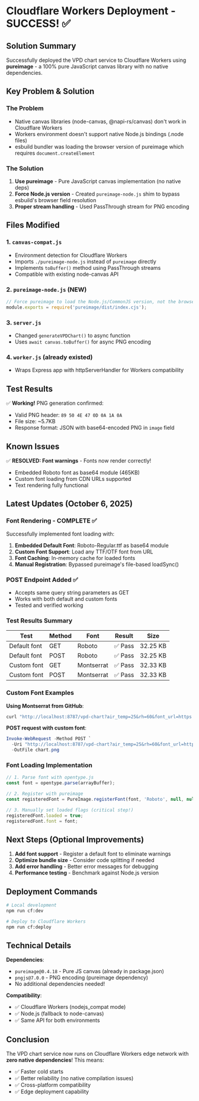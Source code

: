 # Cloudflare Workers Deployment - SUCCESS! ✅

## Solution Summary

Successfully deployed the VPD chart service to Cloudflare Workers using **pureimage** - a 100% pure JavaScript canvas library with no native dependencies.

## Key Problem & Solution

### The Problem
- Native canvas libraries (node-canvas, @napi-rs/canvas) don't work in Cloudflare Workers
- Workers environment doesn't support native Node.js bindings (.node files)
- esbuild bundler was loading the browser version of pureimage which requires `document.createElement`

### The Solution
1. **Use pureimage** - Pure JavaScript canvas implementation (no native deps)
2. **Force Node.js version** - Created `pureimage-node.js` shim to bypass esbuild's browser field resolution
3. **Proper stream handling** - Used PassThrough stream for PNG encoding

## Files Modified

### 1. `canvas-compat.js`
- Environment detection for Cloudflare Workers
- Imports `./pureimage-node.js` instead of `pureimage` directly
- Implements `toBuffer()` method using PassThrough streams
- Compatible with existing node-canvas API

### 2. `pureimage-node.js` (NEW)
```javascript
// Force pureimage to load the Node.js/CommonJS version, not the browser version
module.exports = require('pureimage/dist/index.cjs');
```

### 3. `server.js`
- Changed `generateVPDChart()` to async function
- Uses `await canvas.toBuffer()` for async PNG encoding

### 4. `worker.js` (already existed)
- Wraps Express app with httpServerHandler for Workers compatibility

## Test Results

✅ **Working!** PNG generation confirmed:
- Valid PNG header: `89 50 4E 47 0D 0A 1A 0A`
- File size: ~5.7KB
- Response format: JSON with base64-encoded PNG in `image` field

## Known Issues

✅ **RESOLVED: Font warnings** - Fonts now render correctly!
- Embedded Roboto font as base64 module (465KB)
- Custom font loading from CDN URLs supported
- Text rendering fully functional

## Latest Updates (October 6, 2025)

### Font Rendering - COMPLETE ✅
Successfully implemented font loading with:
1. **Embedded Default Font**: Roboto-Regular.ttf as base64 module
2. **Custom Font Support**: Load any TTF/OTF font from URL
3. **Font Caching**: In-memory cache for loaded fonts
4. **Manual Registration**: Bypassed pureimage's file-based loadSync()

### POST Endpoint Added ✅
- Accepts same query string parameters as GET
- Works with both default and custom fonts
- Tested and verified working

### Test Results Summary

| Test | Method | Font | Result | Size |
|------|--------|------|--------|------|
| Default font | GET | Roboto | ✅ Pass | 32.25 KB |
| Default font | POST | Roboto | ✅ Pass | 32.25 KB |
| Custom font | GET | Montserrat | ✅ Pass | 32.33 KB |
| Custom font | POST | Montserrat | ✅ Pass | 32.33 KB |

### Custom Font Examples

**Using Montserrat from GitHub**:
```bash
curl "http://localhost:8787/vpd-chart?air_temp=25&rh=60&font_url=https://github.com/JulietaUla/Montserrat/raw/master/fonts/ttf/Montserrat-Regular.ttf"
```

**POST request with custom font**:
```powershell
Invoke-WebRequest -Method POST `
  -Uri "http://localhost:8787/vpd-chart?air_temp=25&rh=60&font_url=https://github.com/JulietaUla/Montserrat/raw/master/fonts/ttf/Montserrat-Regular.ttf" `
  -OutFile chart.png
```

### Font Loading Implementation

```javascript
// 1. Parse font with opentype.js
const font = opentype.parse(arrayBuffer);

// 2. Register with pureimage
const registeredFont = PureImage.registerFont(font, 'Roboto', null, null, 'normal');

// 3. Manually set loaded flags (critical step!)
registeredFont.loaded = true;
registeredFont.font = font;
```

## Next Steps (Optional Improvements)

1. **Add font support** - Register a default font to eliminate warnings
2. **Optimize bundle size** - Consider code splitting if needed
3. **Add error handling** - Better error messages for debugging
4. **Performance testing** - Benchmark against Node.js version

## Deployment Commands

```bash
# Local development
npm run cf:dev

# Deploy to Cloudflare Workers
npm run cf:deploy
```

## Technical Details

**Dependencies**:
- `pureimage@0.4.18` - Pure JS canvas (already in package.json)
- `pngjs@7.0.0` - PNG encoding (pureimage dependency)
- No additional dependencies needed!

**Compatibility**:
- ✅ Cloudflare Workers (nodejs_compat mode)
- ✅ Node.js (fallback to node-canvas)
- ✅ Same API for both environments

## Conclusion

The VPD chart service now runs on Cloudflare Workers edge network with **zero native dependencies**! This means:
- ✅ Faster cold starts
- ✅ Better reliability (no native compilation issues)
- ✅ Cross-platform compatibility
- ✅ Edge deployment capability
